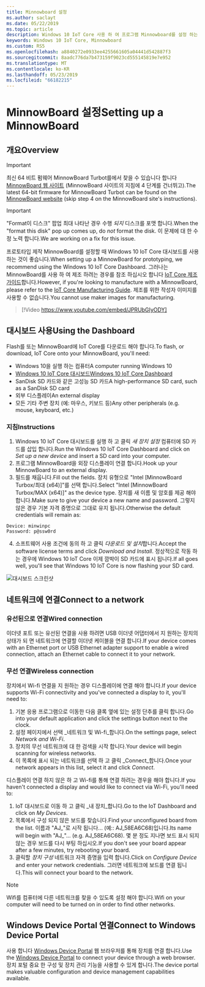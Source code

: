 ```yaml
---
title: Minnowboard 설정
ms.author: saclayt
ms.date: 05/22/2019
ms.topic: article
description: Windows 10 IoT Core 사용 하 여 프로그램 Minnowboard를 설정 하는 방법에 알아봅니다.
keywords: Windows 10 IoT Core, Minnowboard
ms.custom: RS5
ms.openlocfilehash: a8840272e0933ee4255661605a04441d542887f3
ms.sourcegitcommit: 8aadc776da7b473159f9023cd555145819e7e952
ms.translationtype: MT
ms.contentlocale: ko-KR
ms.lasthandoff: 05/23/2019
ms.locfileid: "66182215"
---
```

# <a name="setting-up-a-minnowboard"></a><span data-ttu-id="36cce-104">MinnowBoard 설정</span><span class="sxs-lookup"><span data-stu-id="36cce-104">Setting up a MinnowBoard</span></span>

## <a name="overview"></a><span data-ttu-id="36cce-105">개요</span><span class="sxs-lookup"><span data-stu-id="36cce-105">Overview</span></span>

> [!IMPORTANT]
> <span data-ttu-id="36cce-106">최신 64 비트 펌웨어 MinnowBoard Turbot를에서 찾을 수 있습니다 합니다 [MinnowBoard 웹 사이트](https://minnowboard.org/tutorials/updating-the-firmware) (MinnowBoard 사이트의 지침에 4 단계를 건너뛰고).</span><span class="sxs-lookup"><span data-stu-id="36cce-106">The latest 64-bit firmware for MinnowBoard Turbot can be found on the [MinnowBoard website](https://minnowboard.org/tutorials/updating-the-firmware) (skip step 4 on the MinnowBoard site's instructions).</span></span>

> [!IMPORTANT]
> <span data-ttu-id="36cce-107">"Format이 디스크" 팝업 최대 나타난 경우 수행 _되지_ 디스크를 포맷 합니다.</span><span class="sxs-lookup"><span data-stu-id="36cce-107">When the "format this disk" pop up comes up, do _not_ format the disk.</span></span> <span data-ttu-id="36cce-108">이 문제에 대 한 수정 노력 합니다.</span><span class="sxs-lookup"><span data-stu-id="36cce-108">We are working on a fix for this issue.</span></span>

<span data-ttu-id="36cce-109">프로토타입 제작 MinnowBoard를 설정할 때 Windows 10 IoT Core 대시보드를 사용 하는 것이 좋습니다.</span><span class="sxs-lookup"><span data-stu-id="36cce-109">When setting up a MinnowBoard for prototyping, we recommend using the Windows 10 IoT Core Dashboard.</span></span> <span data-ttu-id="36cce-110">그러나는 MinnowBoard를 사용 하 여 제조 하려는 경우를 참조 하십시오 합니다 [IoT Core 제조 가이드](https://docs.microsoft.com/en-us/windows-hardware/manufacture/iot/iot-core-manufacturing-guide)합니다.</span><span class="sxs-lookup"><span data-stu-id="36cce-110">However, if you're looking to manufacture with a MinnowBoard, please refer to the [IoT Core Manufacturing Guide](https://docs.microsoft.com/en-us/windows-hardware/manufacture/iot/iot-core-manufacturing-guide).</span></span> <span data-ttu-id="36cce-111">제조를 위한 작성자 이미지를 사용할 수 없습니다.</span><span class="sxs-lookup"><span data-stu-id="36cce-111">You cannot use maker images for manufacturing.</span></span>
<br>
> [!Video https://www.youtube.com/embed/JPRUbGIyODY]

## <a name="using-the-dashboard"></a><span data-ttu-id="36cce-112">대시보드 사용</span><span class="sxs-lookup"><span data-stu-id="36cce-112">Using the Dashboard</span></span>

<span data-ttu-id="36cce-113">Flash를 또는 MinnowBoard에 IoT Core를 다운로드 해야 합니다.</span><span class="sxs-lookup"><span data-stu-id="36cce-113">To flash, or download, IoT Core onto your MinnowBoard, you'll need:</span></span>
* <span data-ttu-id="36cce-114">Windows 10을 실행 하는 컴퓨터</span><span class="sxs-lookup"><span data-stu-id="36cce-114">A computer running Windows 10</span></span> 
* [<span data-ttu-id="36cce-115">Windows 10 IoT Core 대시보드</span><span class="sxs-lookup"><span data-stu-id="36cce-115">Windows 10 IoT Core Dashboard</span></span>](https://docs.microsoft.com/windows/iot-core/downloads)
* <span data-ttu-id="36cce-116">SanDisk SD 카드와 같은 고성능 SD 카드</span><span class="sxs-lookup"><span data-stu-id="36cce-116">A high-performance SD card, such as a SanDisk SD card</span></span>
* <span data-ttu-id="36cce-117">외부 디스플레이</span><span class="sxs-lookup"><span data-stu-id="36cce-117">An external display</span></span>
* <span data-ttu-id="36cce-118">모든 기타 주변 장치 (예: 마우스, 키보드 등)</span><span class="sxs-lookup"><span data-stu-id="36cce-118">Any other peripherals (e.g. mouse, keyboard, etc.)</span></span>

### <a name="instructions"></a><span data-ttu-id="36cce-119">지침</span><span class="sxs-lookup"><span data-stu-id="36cce-119">Instructions</span></span>

1. <span data-ttu-id="36cce-120">Windows 10 IoT Core 대시보드를 실행 하 고 클릭 *새 장치 설정* 컴퓨터에 SD 카드를 삽입 합니다.</span><span class="sxs-lookup"><span data-stu-id="36cce-120">Run the Windows 10 IoT Core Dashboard and click on *Set up a new device* and insert a SD card into your computer.</span></span>
2. <span data-ttu-id="36cce-121">프로그램 MinnowBoard을 외장 디스플레이 연결 합니다.</span><span class="sxs-lookup"><span data-stu-id="36cce-121">Hook up your MinnowBoard to an external display.</span></span>
3. <span data-ttu-id="36cce-122">필드를 채웁니다.</span><span class="sxs-lookup"><span data-stu-id="36cce-122">Fill out the fields.</span></span> <span data-ttu-id="36cce-123">장치 유형으로 "Intel [MinnowBoard Turbox/최대 (x64)]"를 선택 합니다.</span><span class="sxs-lookup"><span data-stu-id="36cce-123">Select "Intel [MinnowBoard Turbox/MAX (x64)]" as the device type.</span></span> <span data-ttu-id="36cce-124">장치를 새 이름 및 암호를 제공 해야 합니다.</span><span class="sxs-lookup"><span data-stu-id="36cce-124">Make sure to give your device a new name and password.</span></span> <span data-ttu-id="36cce-125">그렇지 않은 경우 기본 자격 증명으로 그대로 유지 됩니다.</span><span class="sxs-lookup"><span data-stu-id="36cce-125">Otherwise the default credentials will remain as:</span></span>

```
Device: minwinpc
Password: p@ssw0rd
```

4. <span data-ttu-id="36cce-126">소프트웨어 사용 조건에 동의 하 고 클릭 *다운로드 및 설치*합니다.</span><span class="sxs-lookup"><span data-stu-id="36cce-126">Accept the software license terms and click *Download and Install*.</span></span> <span data-ttu-id="36cce-127">정상적으로 작동 하는 경우에 Windows 10 IoT Core 이제 깜박이 SD 카드에 표시 됩니다.</span><span class="sxs-lookup"><span data-stu-id="36cce-127">If all goes well, you'll see that Windows 10 IoT Core is now flashing your SD card.</span></span>

![대시보드 스크린샷](../media/DeviceSetup/Dashboard-Screenshot.jpg)

## <a name="connect-to-a-network"></a><span data-ttu-id="36cce-129">네트워크에 연결</span><span class="sxs-lookup"><span data-stu-id="36cce-129">Connect to a network</span></span>
### <a name="wired-connection"></a><span data-ttu-id="36cce-130">유선된으로 연결</span><span class="sxs-lookup"><span data-stu-id="36cce-130">Wired connection</span></span>
<span data-ttu-id="36cce-131">이더넷 포트 또는 유선된 연결을 사용 하려면 USB 이더넷 어댑터에서 지 원하는 장치의 상태가 되 면 네트워크에 연결할 이더넷 케이블을 연결 합니다.</span><span class="sxs-lookup"><span data-stu-id="36cce-131">If your device comes with an Ethernet port or USB Ethernet adapter support to enable a wired connection, attach an Ethernet cable to connect it to your network.</span></span>

### <a name="wireless-connection"></a><span data-ttu-id="36cce-132">무선 연결</span><span class="sxs-lookup"><span data-stu-id="36cce-132">Wireless connection</span></span>
<span data-ttu-id="36cce-133">장치에서 Wi-fi 연결을 지 원하는 경우 디스플레이에 연결 해야 합니다.</span><span class="sxs-lookup"><span data-stu-id="36cce-133">If your device supports Wi-Fi connectivity and you've connected a display to it, you'll need to:</span></span>

1. <span data-ttu-id="36cce-134">기본 응용 프로그램으로 이동한 다음 클록 옆에 있는 설정 단추를 클릭 합니다.</span><span class="sxs-lookup"><span data-stu-id="36cce-134">Go into your default application and click the settings button next to the clock.</span></span>
2. <span data-ttu-id="36cce-135">설정 페이지에서 선택 _네트워크 및 Wi-fi_합니다.</span><span class="sxs-lookup"><span data-stu-id="36cce-135">On the settings page, select _Network and Wi-Fi_.</span></span>
3. <span data-ttu-id="36cce-136">장치의 무선 네트워크에 대 한 검색을 시작 합니다.</span><span class="sxs-lookup"><span data-stu-id="36cce-136">Your device will begin scanning for wireless networks.</span></span>
4. <span data-ttu-id="36cce-137">이 목록에 표시 되는 네트워크를 선택 하 고 클릭 _Connect_합니다.</span><span class="sxs-lookup"><span data-stu-id="36cce-137">Once your network appears in this list, select it and click _Connect_.</span></span>

<span data-ttu-id="36cce-138">디스플레이 연결 하지 않은 하 고 Wi-fi를 통해 연결 하려는 경우을 해야 합니다.</span><span class="sxs-lookup"><span data-stu-id="36cce-138">If you haven't connected a display and would like to connect via Wi-Fi, you'll need to:</span></span>

1. <span data-ttu-id="36cce-139">IoT 대시보드로 이동 하 고 클릭 _내 장치_합니다.</span><span class="sxs-lookup"><span data-stu-id="36cce-139">Go to the IoT Dashboard and click on _My Devices_.</span></span>
2. <span data-ttu-id="36cce-140">목록에서 구성 되지 않은 보드를 찾습니다.</span><span class="sxs-lookup"><span data-stu-id="36cce-140">Find your unconfigured board from the list.</span></span> <span data-ttu-id="36cce-141">이름과 "AJ_"로 시작 됩니다... (예:: AJ_58EA6C68)입니다.</span><span class="sxs-lookup"><span data-stu-id="36cce-141">Its name will begin with "AJ_"... (e.g. AJ_58EA6C68).</span></span> <span data-ttu-id="36cce-142">몇 분 정도 지나면 보드 표시 되지 않는 경우 보드를 다시 부팅 하십시오.</span><span class="sxs-lookup"><span data-stu-id="36cce-142">If you don't see your board appear after a few minutes, try rebooting your board.</span></span>
3. <span data-ttu-id="36cce-143">클릭할 _장치 구성_ 네트워크 자격 증명을 입력 합니다.</span><span class="sxs-lookup"><span data-stu-id="36cce-143">Click on _Configure Device_ and enter your network credentials.</span></span> <span data-ttu-id="36cce-144">그러면 네트워크에 보드를 연결 됩니다.</span><span class="sxs-lookup"><span data-stu-id="36cce-144">This will connect your board to the network.</span></span>

> [!NOTE]
> <span data-ttu-id="36cce-145">Wifi를 컴퓨터에 다른 네트워크를 찾을 수 있도록 설정 해야 합니다.</span><span class="sxs-lookup"><span data-stu-id="36cce-145">Wifi on your computer will need to be turned on in order to find other networks.</span></span>

## <a name="connect-to-windows-device-portal"></a><span data-ttu-id="36cce-146">Windows Device Portal 연결</span><span class="sxs-lookup"><span data-stu-id="36cce-146">Connect to Windows Device Portal</span></span>

<span data-ttu-id="36cce-147">사용 합니다 [Windows Device Portal](../manage-your-device/DevicePortal.md) 웹 브라우저를 통해 장치를 연결 합니다.</span><span class="sxs-lookup"><span data-stu-id="36cce-147">Use the [Windows Device Portal](../manage-your-device/DevicePortal.md) to connect your device through a web browser.</span></span> <span data-ttu-id="36cce-148">장치 포털 중요 한 구성 및 장치 관리 기능을 사용할 수 있게 합니다.</span><span class="sxs-lookup"><span data-stu-id="36cce-148">The device portal makes valuable configuration and device management capabilities available.</span></span> 
